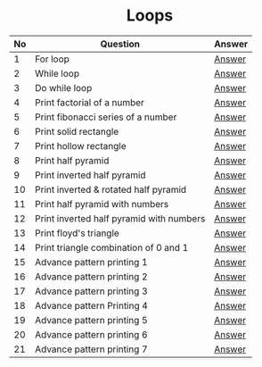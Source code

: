 <h1 align="center">Loops</h1>

| No  | Question                                 | Answer                                                                                                              |
| --- | ---------------------------------------- | ------------------------------------------------------------------------------------------------------------------- |
| 1   | For loop                                 | [Answer](https://github.com/adak99/JAVA-PROGRAMMING/blob/main/Loops%20and%20Pattern%20Printing/for_loop.java)       |
| 2   | While loop                               | [Answer](https://github.com/adak99/JAVA-PROGRAMMING/blob/main/Loops%20and%20Pattern%20Printing/while_loop.java)     |
| 3   | Do while loop                            | [Answer](https://github.com/adak99/JAVA-PROGRAMMING/blob/main/Loops%20and%20Pattern%20Printing/do_while_loop.java)  |
| 4   | Print factorial of a number              | [Answer](https://github.com/adak99/JAVA-PROGRAMMING/blob/main/Loops%20and%20Pattern%20Printing/printFcatorial.java) |
| 5   | Print fibonacci series of a number       | [Answer](https://github.com/adak99/JAVA-PROGRAMMING/blob/main/Loops%20and%20Pattern%20Printing/printFibo.java)      |
| 6   | Print solid rectangle                    | [Answer](https://github.com/adak99/JAVA-PROGRAMMING/blob/main/Loops%20and%20Pattern%20Printing/pattern_1.java)      |
| 7   | Print hollow rectangle                   | [Answer](https://github.com/adak99/JAVA-PROGRAMMING/blob/main/Loops%20and%20Pattern%20Printing/pattern_2.java)      |
| 8   | Print half pyramid                       | [Answer](https://github.com/adak99/JAVA-PROGRAMMING/blob/main/Loops%20and%20Pattern%20Printing/pattern_3.java)      |
| 9   | Print inverted half pyramid              | [Answer](https://github.com/adak99/JAVA-PROGRAMMING/blob/main/Loops%20and%20Pattern%20Printing/pattern_4.java)      |
| 10  | Print inverted & rotated half pyramid    | [Answer](https://github.com/adak99/JAVA-PROGRAMMING/blob/main/Loops%20and%20Pattern%20Printing/pattern_5.java)      |
| 11  | Print half pyramid with numbers          | [Answer](https://github.com/adak99/JAVA-PROGRAMMING/blob/main/Loops%20and%20Pattern%20Printing/pattern_6.java)      |
| 12  | Print inverted half pyramid with numbers | [Answer](https://github.com/adak99/JAVA-PROGRAMMING/blob/main/Loops%20and%20Pattern%20Printing/pattern_6.java)      |
| 13  | Print floyd's triangle                   | [Answer](https://github.com/adak99/JAVA-PROGRAMMING/blob/main/Loops%20and%20Pattern%20Printing/pattern_8.java)      |
| 14  | Print triangle combination of 0 and 1    | [Answer](https://github.com/adak99/JAVA-PROGRAMMING/blob/main/Loops%20and%20Pattern%20Printing/pattern_9.java)      |
| 15  | Advance pattern printing 1               | [Answer](https://github.com/adak99/JAVA-PROGRAMMING/blob/main/Loops%20and%20Pattern%20Printing/pattern_10.java)     |
| 16  | Advance pattern printing 2               | [Answer](https://github.com/adak99/JAVA-PROGRAMMING/blob/main/Loops%20and%20Pattern%20Printing/pattern_11.java)     |
| 17  | Advance pattern printing 3               | [Answer](https://github.com/adak99/JAVA-PROGRAMMING/blob/main/Loops%20and%20Pattern%20Printing/pattern_12.java)     |
| 18  | Advance pattern Printing 4               | [Answer](https://github.com/adak99/JAVA-PROGRAMMING/blob/main/Loops%20and%20Pattern%20Printing/pattern_13.java)     |
| 19  | Advance pattern printing 5               | [Answer](https://github.com/adak99/JAVA-PROGRAMMING/blob/main/Loops%20and%20Pattern%20Printing/pattern_14.java)     |
| 20  | Advance pattern printing 6               | [Answer](https://github.com/adak99/JAVA-PROGRAMMING/blob/main/Loops%20and%20Pattern%20Printing/pattern_15.java)     |
| 21  | Advance pattern printing 7               | [Answer](https://github.com/adak99/JAVA-PROGRAMMING/blob/main/Loops%20and%20Pattern%20Printing/pattern_16.java)     |
